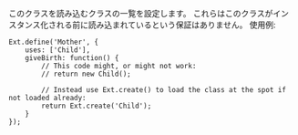 このクラスを読み込むクラスの一覧を設定します。 これらはこのクラスがインスタンス化される前に読み込まれているという保証はありません。 使用例:

    Ext.define('Mother', {
        uses: ['Child'],
        giveBirth: function() {
            // This code might, or might not work:
            // return new Child();

            // Instead use Ext.create() to load the class at the spot if not loaded already:
            return Ext.create('Child');
        }
    });
